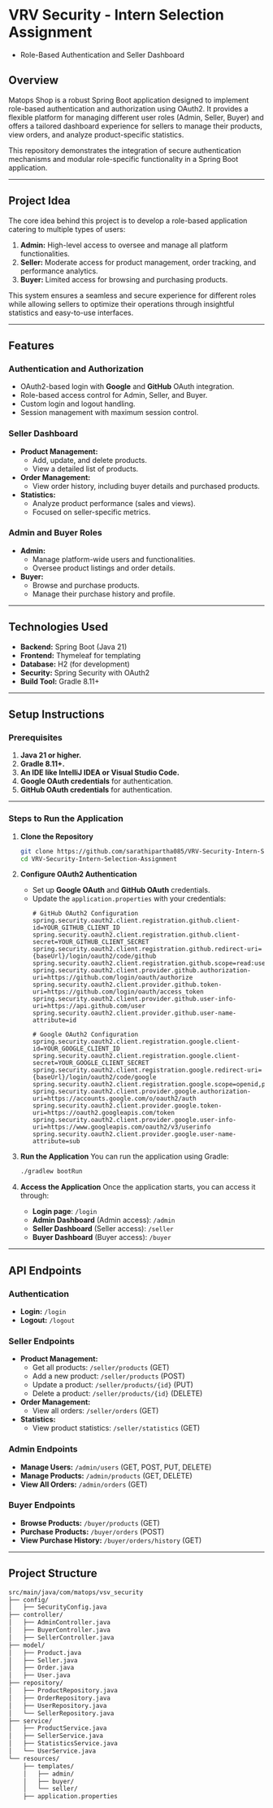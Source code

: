 # VRV Security - Intern Selection Assignment
 - Role-Based Authentication and Seller Dashboard

## Overview
Matops Shop is a robust Spring Boot application designed to implement role-based authentication and authorization using OAuth2. It provides a flexible platform for managing different user roles (Admin, Seller, Buyer) and offers a tailored dashboard experience for sellers to manage their products, view orders, and analyze product-specific statistics.

This repository demonstrates the integration of secure authentication mechanisms and modular role-specific functionality in a Spring Boot application.

---

## Project Idea
The core idea behind this project is to develop a role-based application catering to multiple types of users:
1. **Admin:** High-level access to oversee and manage all platform functionalities.
2. **Seller:** Moderate access for product management, order tracking, and performance analytics.
3. **Buyer:** Limited access for browsing and purchasing products.

This system ensures a seamless and secure experience for different roles while allowing sellers to optimize their operations through insightful statistics and easy-to-use interfaces.

---

## Features

### Authentication and Authorization
- OAuth2-based login with **Google** and **GitHub** OAuth integration.
- Role-based access control for Admin, Seller, and Buyer.
- Custom login and logout handling.
- Session management with maximum session control.

### Seller Dashboard
- **Product Management:**
  - Add, update, and delete products.
  - View a detailed list of products.
- **Order Management:**
  - View order history, including buyer details and purchased products.
- **Statistics:**
  - Analyze product performance (sales and views).
  - Focused on seller-specific metrics.

### Admin and Buyer Roles
- **Admin:**
  - Manage platform-wide users and functionalities.
  - Oversee product listings and order details.
- **Buyer:**
  - Browse and purchase products.
  - Manage their purchase history and profile.

---

## Technologies Used
- **Backend:** Spring Boot (Java 21)
- **Frontend:** Thymeleaf for templating
- **Database:** H2 (for development)
- **Security:** Spring Security with OAuth2
- **Build Tool:** Gradle 8.11+

---

## Setup Instructions

### Prerequisites
1. **Java 21 or higher.**
2. **Gradle 8.11+.**
3. **An IDE like IntelliJ IDEA or Visual Studio Code.**
4. **Google OAuth credentials** for authentication.
5. **GitHub OAuth credentials** for authentication.

---

### Steps to Run the Application

1. **Clone the Repository**
   ```bash
   git clone https://github.com/sarathipartha085/VRV-Security-Intern-Selection-Assignment.git
   cd VRV-Security-Intern-Selection-Assignment
   ```

2. **Configure OAuth2 Authentication**
   - Set up **Google OAuth** and **GitHub OAuth** credentials.
   - Update the `application.properties` with your credentials:
     ```properties
     # GitHub OAuth2 Configuration
     spring.security.oauth2.client.registration.github.client-id=YOUR_GITHUB_CLIENT_ID
     spring.security.oauth2.client.registration.github.client-secret=YOUR_GITHUB_CLIENT_SECRET
     spring.security.oauth2.client.registration.github.redirect-uri={baseUrl}/login/oauth2/code/github
     spring.security.oauth2.client.registration.github.scope=read:user,user:email
     spring.security.oauth2.client.provider.github.authorization-uri=https://github.com/login/oauth/authorize
     spring.security.oauth2.client.provider.github.token-uri=https://github.com/login/oauth/access_token
     spring.security.oauth2.client.provider.github.user-info-uri=https://api.github.com/user
     spring.security.oauth2.client.provider.github.user-name-attribute=id

     # Google OAuth2 Configuration
     spring.security.oauth2.client.registration.google.client-id=YOUR_GOOGLE_CLIENT_ID
     spring.security.oauth2.client.registration.google.client-secret=YOUR_GOOGLE_CLIENT_SECRET
     spring.security.oauth2.client.registration.google.redirect-uri={baseUrl}/login/oauth2/code/google
     spring.security.oauth2.client.registration.google.scope=openid,profile,email
     spring.security.oauth2.client.provider.google.authorization-uri=https://accounts.google.com/o/oauth2/auth
     spring.security.oauth2.client.provider.google.token-uri=https://oauth2.googleapis.com/token
     spring.security.oauth2.client.provider.google.user-info-uri=https://www.googleapis.com/oauth2/v3/userinfo
     spring.security.oauth2.client.provider.google.user-name-attribute=sub
     ```

3. **Run the Application**
   You can run the application using Gradle:
   ```bash
   ./gradlew bootRun
   ```

4. **Access the Application**
   Once the application starts, you can access it through:
   - **Login page**: `/login`
   - **Admin Dashboard** (Admin access): `/admin`
   - **Seller Dashboard** (Seller access): `/seller`
   - **Buyer Dashboard** (Buyer access): `/buyer`

---

## API Endpoints

### Authentication
- **Login:** `/login`
- **Logout:** `/logout`

### Seller Endpoints
- **Product Management:**
  - Get all products: `/seller/products` (GET)
  - Add a new product: `/seller/products` (POST)
  - Update a product: `/seller/products/{id}` (PUT)
  - Delete a product: `/seller/products/{id}` (DELETE)
- **Order Management:**
  - View all orders: `/seller/orders` (GET)
- **Statistics:**
  - View product statistics: `/seller/statistics` (GET)

### Admin Endpoints
- **Manage Users:** `/admin/users` (GET, POST, PUT, DELETE)
- **Manage Products:** `/admin/products` (GET, DELETE)
- **View All Orders:** `/admin/orders` (GET)

### Buyer Endpoints
- **Browse Products:** `/buyer/products` (GET)
- **Purchase Products:** `/buyer/orders` (POST)
- **View Purchase History:** `/buyer/orders/history` (GET)

---

## Project Structure
```bash
src/main/java/com/matops/vsv_security
├── config/
│   ├── SecurityConfig.java
├── controller/
│   ├── AdminController.java
│   ├── BuyerController.java
│   ├── SellerController.java
├── model/
│   ├── Product.java
│   ├── Seller.java
│   ├── Order.java
│   ├── User.java
├── repository/
│   ├── ProductRepository.java
│   ├── OrderRepository.java
│   ├── UserRepository.java
│   └── SellerRepository.java
├── service/
│   ├── ProductService.java
│   ├── SellerService.java
│   ├── StatisticsService.java
│   └── UserService.java
└── resources/
    ├── templates/
    │   ├── admin/
    │   ├── buyer/
    │   └── seller/
    ├── application.properties

```

